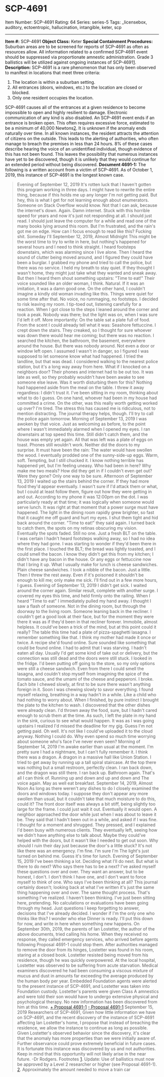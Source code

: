 # SCP-4691
Item Number: SCP-4691
Rating: 64
Series: series-5
Tags: _licensebox, auditory, ectoentropic, hallucination, intangible, keter, scp

---

  
**Item #:** SCP-4691 
**Object Class:** Keter
**Special Containment Procedures:** Suburban areas are to be screened for reports of SCP-4691 as often as resources allow. All information related to a confirmed SCP-4691 event should be suppressed via proportionate amnestic administration. Grade 3 ballistics will be utilized against ongoing instances of SCP-4691[1](javascript:;).
**Description:** SCP-4691 is a rare phenomenon that has only been observed to manifest in locations that meet three criteria:
  1. The location is within a suburban setting.
  2. All entrances (doors, windows, etc.) to the location are closed or blocked.
  3. Only one resident occupies the location.

SCP-4691 causes all of the entrances at a given residence to become impossible to open and highly resilient to damage. Electronic communication of any kind is also disabled.
An SCP-4691 event ends if an entrance is broken open. This often requires excessive force, estimated to be a minimum of 40,000 Newtons[2](javascript:;). It is unknown if the anomaly ends naturally over time.
In all known instances, the resident attracts the attention of citizens on the outside. This leads to the alerting of authorities, who often manage to breach the premises in less than 24 hours. 8% of these cases describe hearing the voice of an unidentified individual, though evidence of this has not been found. This leaves the possibility that numerous instances have yet to be discovered, though it is unlikely that they would continue for an extended period without being discovered.
**Document 4691-1:** The following is a written account from a victim of SCP-4691. As of October 1, 2019, this instance of SCP-4691 is the longest known case.
> Evening of September 12, 2019
> It's rotten luck that I haven't gotten this program working in three days. I might have to rewrite the entire thing, because if this holds me up any longer I'm not getting paid. But hey, this is what I get for not learning enough about enumerators. Someone on Stack Overflow would know. Not that I can ask, because the internet's down. Again. Damn internet. Stuck with this horrible speed for years and now it's just not responding at all.
> I should just read. I should just leave the computer for a while and read one of the many books lying around this room. But I'm frustrated, and the rain's got me on edge. How can I focus enough to read like this? Fucking shit. Someday I'll
> September 12, 2019, Almost Midnight
> This might be the worst time to try to write in here, but nothing's happened for several hours and I need to think straight.
> I heard footsteps downstairs, which was alarming since I live alone. Then I heard the sound of clutter being moved around, and I figured they could have been a burglar. I grabbed my phone and tried to call the police, but there was no service. I held my breath to stay quiet. If they thought I wasn't home, they might just take what they wanted and sneak away.
> But then I heard them shout something upstairs: "Time to eat!" Their voice sounded like an older woman, I think. Natural. If it was an imitation, it was a damn good one. On the other hand, I couldn't imagine a kindly old woman invading like this.
> Things were quiet for some time after that. No voice, no rummaging, no footsteps. I decided to risk leaving my room. I tip-toed out, listening carefully for a reaction. When I got close to the steps I leaned around the corner and took a peak.
> Nobody was there; but the light was on, when I was sure I'd left it off. More importantly: On the table sat a plate full of food. From the scent I could already tell what it was: Seashore fettuccine.
> I crept down the stairs. They creaked, so I thought for sure whoever was down there would hear me coming; but there was no reaction. I searched the kitchen, the bathroom, the basement, everywhere around the house. But there was nobody around. Not even a door or window left open.
> I assumed I wasn't in danger, so I figured I was supposed to let someone know what had happened. I tried the landline, but that was dead. I considered walking to the nearest police station, but it's a long way away from here. What if I knocked on a neighbors door? Their phones and internet had to be out too. It was late as well, so they probably wouldn't have been awake to see someone else leave. Was it worth disturbing them for this? Nothing had happened aside from the meal on the table. I threw it away regardless: I didn't trust it.
> I've been sitting in my room, thinking about what to do I guess. On one hand, whoever had been in my house had committed a crime. On the other, was this really worth getting worked up over?
> I'm tired. The stress this has caused me is ridiculous, not to mention distracting. The journal therapy helps, though.
> I'll try to call the police again tomorrow.
> Morning of September 13, 2019
> I was awoken by that voice. Just as welcoming as before, to the point where I wasn't immediately alarmed when I opened my eyes.
> I ran downstairs at top speed this time. Still didn't catch them, and the house was empty yet again. All that was left was a plate of eggs on toast.
> Phones still wouldn't work. Neither did the doors to my surprise. It must have been the rain: The water would have swollen the wood.
> I eventually prodded one of the sunny-side-up eggs. Warm, soft. Tempting, but I still chucked it.
> I know nothing terrible has happened yet, but I'm feeling uneasy. Who had been in here? Why make me two meals? How did they get in if I couldn't even get out? Were they gone?
> Only one way to be sure.
> Afternoon of September 13, 2019
> I waited up the stairs behind the corner. If they had more food they'd appear eventually. I wasn't sure if I'd attack them or what, but I could at least follow them, figure out how they were getting in and out.
> According to my phone it was 12:00pm on the dot. I was particularly ready at that time; it was logically when someone would serve lunch.
> It was right at that moment that a power surge must have happened. The light in the dining room rapidly grew brighter, so fast that it caught me off guard and hurt my eyes. I shut them tight and hid back around the corner. "Time to eat!" they said again. I turned back to catch them, the spots on my retinas obscuring my vision.
> Eventually the spots faded. Still no one. Just a fresh BLT on the table. I was certain I hadn't heard footsteps walking away, so I had no idea where they had gone. I was starting to wonder if they'd been there in the first place.
> I touched the BLT; the bread was lightly toasted, and I could smell the bacon. I know they didn't get this from my kitchen; I didn't have any bacon in the house. Or any eggs or fettuccine now that I bring it up. What I usually make for lunch is cheese sandwiches. Plain cheese sandwiches.
> I took a nibble of the bacon. Just a little. Then I threw the rest away. Even if it's poisoned it shouldn't be enough to kill me; only make me sick. I'll find out in a few more hours, I guess.
> Evening of September 13, 2019
> I didn't get sick.
> I waited around the corner again. Similar result, complete with another surge. I covered my eyes this time, and held firmly onto the railing. When I heard "Time to eat" I immediately pulled my hand away. I thought I saw a flash of someone. Not in the dining room, but through the doorway to the living room. Someone leaning back in the recliner. I couldn't get a good look at their face, but for the moment they were there it was as if they'd been in that recliner forever. Immobile, almost helpless. It could've been a trick of the mind, but at this point could it really?
> The table this time had a plate of pizza-spaghetti lasagna. I remember something like that. I think my mother had made it once or twice. A recipe she'd found online. Sure sounded like something that could be found online.
> I had to admit that I was starving. I hadn't eaten all day. Usually I'd get some kind of take out or delivery, but the connection was still dead and the doors were still stuck. I looked in the fridge. I'd been putting off going to the store, so my only options were still a cheese sandwich. Even from there I could smell the lasagna, and couldn't stop myself from imagining the spice of the tomato sauce, and the umami of the cheese and pepperoni.
> I broke. Each bite I chewed slowly, at first to be sure there wasn't anything foreign in it. Soon I was chewing slowly to savor everything. I found myself relaxing, breathing in a way hadn't in a while. Like a child who had nothing to worry about.
> When I finished, by pure instinct I brought the plate to the kitchen to wash. I discovered that the other dishes were already clean. I'd thrown away the food, sure, but I hadn't cared enough to scrub them at the time. As such, I left the plate in my hand in the sink, curious to see what would happen.
> It was as I was going upstairs I realized I'd missed the deadline for my gig. Guess I'm not getting paid. Oh well. It's not like I could've uploaded it to the cloud anyway. Nothing I could do. Why even spend so much time worrying about someone who's face I've never even seen?
> Morning of September 14, 2019
> I'm awake earlier than usual at the moment. I'm pretty sure I had a nightmare, but I can't fully remember it. I think there was a dragon. A dragon in a massive hall like Union Station. I tried to get away by running up a tall spiral staircase. At the top there was nothing but a small restroom, perfectly clean. I ran back down, and the dragon was still there. I ran back up. Bathroom again. That's all I can think of. Running up and down and up and down and
> The voice again. May as well eat breakfast.
> September 14, 2019, Almost Noon
> As long as there weren't any dishes to do I closely examined the doors and windows today. I suppose they don't appear any more swollen than usual, but it couldn't take that much moisture to do this, could it? The front door itself was always a bit stiff, being slightly too large for the frame. I could just wait it out. Eventually it would open.
> A neighbor approached the door while just when I was about to leave it be. They said that I hadn't been out in a while, and asked if I was fine. I thought for a moment and shrugged. They pressed, and I explained I'd been busy with numerous clients. They eventually left, seeing how we didn't have anything else to talk about.
> Maybe they could've helped with the doors, but it wasn't like I needed to get out soon. Why should I ruin their day just because the door's a little stuck? It's not like there was an emergency. I'm fine. I'm sure I'm
> The light's just turned on behind me. Guess it's time for lunch.
> Evening of September 15, 2019
> I've been thinking a lot. Deciding what I'll do next. But what is there to do next? Who says there has to be a next? I've asked myself these questions over and over. They want an answer, but to be honest, I don't. I don't think I have one, and I don't want to force myself to think of one. Who says I've been thinking at all? This journal certainly doesn't; looking back at what I've written it's just the same thing happening over and over. The same thought process. That's something I've realized. I haven't been thinking. I've just been sitting here, pretending. No calculations or evaluations have been going through my head. Just questions I keep forgetting to answer, decisions that I've already decided. I wonder if I'm the only one who thinks like this? I wonder who else
> Dinner is ready. I'll put this down for now, and write in here when something new happens.
On September 30th, 2019, the parents of Ian Lostetter, the author of the above documents, tried calling his home. When they received no response, they called emergency services, who arrived before agents following Proposal 4691-1 could stop them.
After authorities managed to remove the door from its hinges, Lostetter was found in his room, staring at a closed book. Lostetter resisted being moved from his residence, though he was quickly overpowered. At the local hospital, Lostetter was observed to be suffering from acute starvation. Medical examiners discovered he had been consuming a viscous mixture of mucus and dust in amounts far exceeding the average produced by the human body per year.
Embedded Foundation agents were alerted to the present instance of SCP-4691, and Lostetter was taken into Foundation custody. Lostetter's parents were given Class A amnestics and were told their son would have to undergo extensive physical and psychological therapy. No new information has been discovered from him at this time.
[\+ Proposal 4691-1](javascript:;)
[\- Proposal 4691-1](javascript:;)
> September 15, 2019
> Researchers of SCP-4691,
> Given how little information we have on SCP-4691, and the recent discovery of the instance of SCP-4691 affecting Ian Lostetter's home, I propose that instead of breaching the residence, we allow the instance to continue as long as possible. Given Lostetter's observed behavior since the discovery, it's clear that the anomaly has more properties than we were initially aware of. Further observance could prove extremely beneficial in future cases.
> It is fortunate this instance was discovered by us and not authorities. Keep in mind that this opportunity will not likely arise in the near future.
> -Dr Rodgers.
Footnotes
[1](javascript:;). Update: Use of ballistics must now be approved by a Level 2 researcher or higher (see Proposal 4691-1).
[2](javascript:;). Approximately the amount needed to move a train car